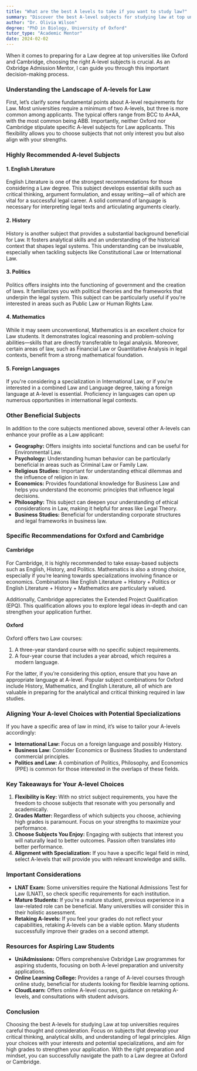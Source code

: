 ```yaml
---
title: "What are the best A levels to take if you want to study law?"
summary: "Discover the best A-level subjects for studying law at top universities like Oxford and Cambridge to enhance your admission chances."
author: "Dr. Olivia Wilson"
degree: "PhD in Biology, University of Oxford"
tutor_type: "Academic Mentor"
date: 2024-02-02
---
```


When it comes to preparing for a Law degree at top universities like Oxford and Cambridge, choosing the right A-level subjects is crucial. As an Oxbridge Admission Mentor, I can guide you through this important decision-making process. 

### Understanding the Landscape of A-levels for Law

First, let’s clarify some fundamental points about A-level requirements for Law. Most universities require a minimum of two A-levels, but three is more common among applicants. The typical offers range from BCC to A*AA, with the most common being ABB. Importantly, neither Oxford nor Cambridge stipulate specific A-level subjects for Law applicants. This flexibility allows you to choose subjects that not only interest you but also align with your strengths.

### Highly Recommended A-level Subjects

#### 1. English Literature
English Literature is one of the strongest recommendations for those considering a Law degree. This subject develops essential skills such as critical thinking, argument formulation, and essay writing—all of which are vital for a successful legal career. A solid command of language is necessary for interpreting legal texts and articulating arguments clearly.

#### 2. History
History is another subject that provides a substantial background beneficial for Law. It fosters analytical skills and an understanding of the historical context that shapes legal systems. This understanding can be invaluable, especially when tackling subjects like Constitutional Law or International Law.

#### 3. Politics
Politics offers insights into the functioning of government and the creation of laws. It familiarizes you with political theories and the frameworks that underpin the legal system. This subject can be particularly useful if you're interested in areas such as Public Law or Human Rights Law.

#### 4. Mathematics
While it may seem unconventional, Mathematics is an excellent choice for Law students. It demonstrates logical reasoning and problem-solving abilities—skills that are directly transferable to legal analysis. Moreover, certain areas of law, such as Financial Law or Quantitative Analysis in legal contexts, benefit from a strong mathematical foundation.

#### 5. Foreign Languages
If you're considering a specialization in International Law, or if you're interested in a combined Law and Language degree, taking a foreign language at A-level is essential. Proficiency in languages can open up numerous opportunities in international legal contexts.

### Other Beneficial Subjects

In addition to the core subjects mentioned above, several other A-levels can enhance your profile as a Law applicant:

- **Geography:** Offers insights into societal functions and can be useful for Environmental Law.
- **Psychology:** Understanding human behavior can be particularly beneficial in areas such as Criminal Law or Family Law.
- **Religious Studies:** Important for understanding ethical dilemmas and the influence of religion in law.
- **Economics:** Provides foundational knowledge for Business Law and helps you understand the economic principles that influence legal decisions.
- **Philosophy:** This subject can deepen your understanding of ethical considerations in Law, making it helpful for areas like Legal Theory.
- **Business Studies:** Beneficial for understanding corporate structures and legal frameworks in business law.

### Specific Recommendations for Oxford and Cambridge

#### Cambridge
For Cambridge, it is highly recommended to take essay-based subjects such as English, History, and Politics. Mathematics is also a strong choice, especially if you’re leaning towards specializations involving finance or economics. Combinations like English Literature + History + Politics or English Literature + History + Mathematics are particularly valued.

Additionally, Cambridge appreciates the Extended Project Qualification (EPQ). This qualification allows you to explore legal ideas in-depth and can strengthen your application further.

#### Oxford
Oxford offers two Law courses: 
1. A three-year standard course with no specific subject requirements.
2. A four-year course that includes a year abroad, which requires a modern language.

For the latter, if you’re considering this option, ensure that you have an appropriate language at A-level. Popular subject combinations for Oxford include History, Mathematics, and English Literature, all of which are valuable in preparing for the analytical and critical thinking required in law studies.

### Aligning Your A-level Choices with Potential Specializations

If you have a specific area of law in mind, it’s wise to tailor your A-levels accordingly:

- **International Law:** Focus on a foreign language and possibly History.
- **Business Law:** Consider Economics or Business Studies to understand commercial principles.
- **Politics and Law:** A combination of Politics, Philosophy, and Economics (PPE) is common for those interested in the overlaps of these fields.

### Key Takeaways for Your A-level Choices

1. **Flexibility is Key:** With no strict subject requirements, you have the freedom to choose subjects that resonate with you personally and academically.
2. **Grades Matter:** Regardless of which subjects you choose, achieving high grades is paramount. Focus on your strengths to maximize your performance.
3. **Choose Subjects You Enjoy:** Engaging with subjects that interest you will naturally lead to better outcomes. Passion often translates into better performance.
4. **Alignment with Specialization:** If you have a specific legal field in mind, select A-levels that will provide you with relevant knowledge and skills.

### Important Considerations 

- **LNAT Exam:** Some universities require the National Admissions Test for Law (LNAT), so check specific requirements for each institution.
- **Mature Students:** If you’re a mature student, previous experience in a law-related role can be beneficial. Many universities will consider this in their holistic assessment.
- **Retaking A-levels:** If you feel your grades do not reflect your capabilities, retaking A-levels can be a viable option. Many students successfully improve their grades on a second attempt.

### Resources for Aspiring Law Students

- **UniAdmissions:** Offers comprehensive Oxbridge Law programmes for aspiring students, focusing on both A-level preparation and university applications.
- **Online Learning College:** Provides a range of A-level courses through online study, beneficial for students looking for flexible learning options.
- **CloudLearn:** Offers online A-level courses, guidance on retaking A-levels, and consultations with student advisors.

### Conclusion

Choosing the best A-levels for studying Law at top universities requires careful thought and consideration. Focus on subjects that develop your critical thinking, analytical skills, and understanding of legal principles. Align your choices with your interests and potential specializations, and aim for high grades to strengthen your application. With the right preparation and mindset, you can successfully navigate the path to a Law degree at Oxford or Cambridge.
    